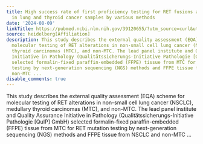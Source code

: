 ```yaml
---
title: High success rate of first proficiency testing for RET fusions and RET mutations
  in lung and thyroid cancer samples by various methods
date: '2024-08-09'
linkTitle: https://pubmed.ncbi.nlm.nih.gov/39120655/?utm_source=curl&utm_medium=rss&utm_campaign=pubmed-2&utm_content=1FakS-2QOkCT8HsMOQP1bCRQ4YzyumYOmxmF0moLsQ3dFB1E9V&fc=20220326224207&ff=20240809181323&v=2.18.0.post9+e462414
source: heidelberg[Affiliation]
description: This study describes the external quality assessment (EQA) scheme for
  molecular testing of RET alterations in non-small cell lung cancer (NSCLC), medullary
  thyroid carcinomas (MTC), and non-MTC. The lead panel institute and Quality Assurance
  Initiative in Pathology (Qualitätssicherungs-Initiative Pathologie [QuIP] GmbH)
  selected formalin-fixed paraffin-embedded (FFPE) tissue from MTC for RET mutation
  testing by next-generation sequencing (NGS) methods and FFPE tissue from NSCLC and
  non-MTC ...
disable_comments: true
---
```

This study describes the external quality assessment (EQA) scheme for molecular testing of RET alterations in non-small cell lung cancer (NSCLC), medullary thyroid carcinomas (MTC), and non-MTC. The lead panel institute and Quality Assurance Initiative in Pathology (Qualitätssicherungs-Initiative Pathologie [QuIP] GmbH) selected formalin-fixed paraffin-embedded (FFPE) tissue from MTC for RET mutation testing by next-generation sequencing (NGS) methods and FFPE tissue from NSCLC and non-MTC ...